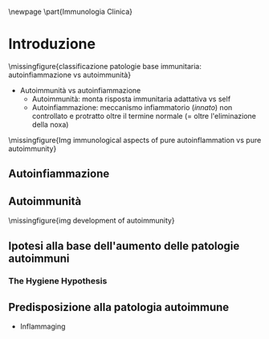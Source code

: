 <!--
Prof. Luigi Muratori
Bibliografia suggerita
	- Abbas - Molecular immunology
	* Clinical Immunology: Principles and Practice (RR Rich et al, 2018, Elsevier)

-->


<!-- Tue Oct 26 14:14:43 CEST 2021 -->
\newpage
\part{Immunologia Clinica}

# Introduzione
\missingfigure{classificazione patologie base immunitaria: autoinfiammazione vs autoimmunità}

- Autoimmunità vs autoinfiammazione
	- Autoimmunità: monta risposta immunitaria adattativa vs self
	- Autoinfiammazione: meccanismo infiammatorio (_innato_) non controllato e protratto oltre il termine normale (= oltre l'eliminazione della noxa)

\missingfigure{Img immunological aspects of pure autoinflammation vs pure autoimmunity}

## Autoinfiammazione

## Autoimmunità
\missingfigure{img development of autoimmunity}

## Ipotesi alla base dell'aumento delle patologie autoimmuni

### The Hygiene Hypothesis

## Predisposizione alla patologia autoimmune
- Inflammaging
